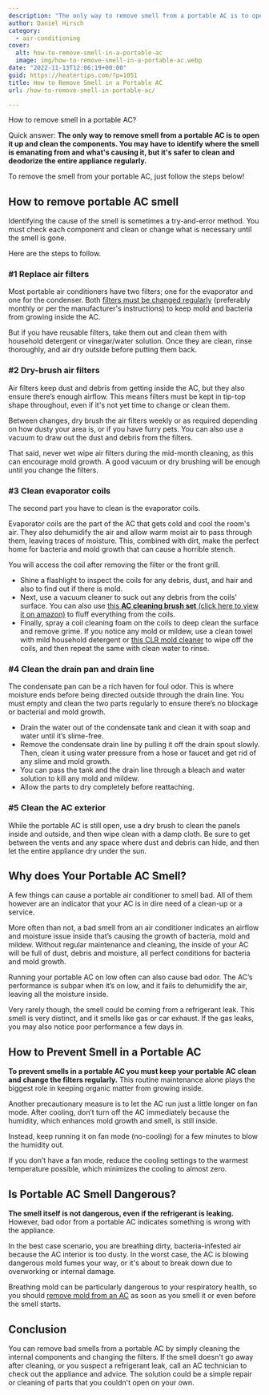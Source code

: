 ```yaml
---
description: "The only way to remove smell from a portable AC is to open it up and clean the components. Clean and deodorize the entire appliance regularly"
author: Daniel Hirsch
category:
  - air-conditioning
cover:
  alt: how-to-remove-smell-in-a-portable-ac
  image: img/how-to-remove-smell-in-a-portable-ac.webp
date: "2022-11-13T12:06:19+00:00"
guid: https://heatertips.com/?p=1051
title: How to Remove Smell in a Portable AC
url: /how-to-remove-smell-in-portable-ac/

---
```

How to remove smell in a portable AC?

Quick answer: **The only way to remove smell from a portable AC is to open it up and clean the components. You may have to identify where the smell is emanating from and what's causing it, but it's safer to clean and deodorize the entire appliance regularly.**

To remove the smell from your portable AC, just follow the steps below!

## How to remove portable AC smell

Identifying the cause of the smell is sometimes a try-and-error method. You must check each component and clean or change what is necessary until the smell is gone.

Here are the steps to follow.

### \#1 Replace air filters

Most portable air conditioners have two filters; one for the evaporator and one for the condenser. Both [filters must be changed regularly](https://www.energy.gov/energysaver/maintaining-your-air-conditioner) (preferably monthly or per the manufacturer's instructions) to keep mold and bacteria from growing inside the AC.

But if you have reusable filters, take them out and clean them with household detergent or vinegar/water solution. Once they are clean, rinse thoroughly, and air dry outside before putting them back.

### \#2 Dry-brush air filters

Air filters keep dust and debris from getting inside the AC, but they also ensure there’s enough airflow. This means filters must be kept in tip-top shape throughout, even if it's not yet time to change or clean them.

Between changes, dry brush the air filters weekly or as required depending on how dusty your area is, or if you have furry pets. You can also use a vacuum to draw out the dust and debris from the filters.

That said, never wet wipe air filters during the mid-month cleaning, as this can encourage mold growth. A good vacuum or dry brushing will be enough until you change the filters.

### \#3 Clean evaporator coils

The second part you have to clean is the evaporator coils.

Evaporator coils are the part of the AC that gets cold and cool the room's air. They also dehumidify the air and allow warm moist air to pass through them, leaving traces of moisture. This, combined with dirt, make the perfect home for bacteria and mold growth that can cause a horrible stench.

You will access the coil after removing the filter or the front grill.

- Shine a flashlight to inspect the coils for any debris, dust, and hair and also to find out if there is mold.
- Next, use a vacuum cleaner to suck out any debris from the coils' surface. You can also use [this **AC cleaning brush set** (click here to view it on amazon)](https://www.amazon.com/Conditioner-Condenser-Cleaning-Stainless-Refrigerator/dp/B086DMR4D4?crid=IJ25NR9ZG783&keywords=ac+clean+brush&qid=1668340528&sprefix=ac+clean+brush%2Caps%2C191&sr=8-3&linkCode=ll1&tag=heatertips-20&linkId=2bf3e81a7d3a526eba2d6d697a0f7fcb&language=en_US&ref_=as_li_ss_tl) to fluff everything from the coils.
- Finally, spray a coil cleaning foam on the coils to deep clean the surface and remove grime. If you notice any mold or mildew, use a clean towel with mild household detergent or [this CLR mold cleaner](https://www.amazon.com/dp/B08NRCW9NZ?&linkCode=ll1&tag=heatertips-20&linkId=279919b72294bb40ca4dbb6bb39900f6&language=en_US&ref_=as_li_ss_tl) to wipe off the coils, and then repeat the same with clean water to rinse.

### \#4 Clean the drain pan and drain line

The condensate pan can be a rich haven for foul odor. This is where moisture ends before being directed outside through the drain line. You must empty and clean the two parts regularly to ensure there’s no blockage or bacterial and mold growth.

- Drain the water out of the condensate tank and clean it with soap and water until it’s slime-free.
- Remove the condensate drain line by pulling it off the drain spout slowly. Then, clean it using water pressure from a hose or faucet and get rid of any slime and mold growth.
- You can pass the tank and the drain line through a bleach and water solution to kill any mold and mildew.
- Allow the parts to dry completely before reattaching.

### \#5 Clean the AC exterior

While the portable AC is still open, use a dry brush to clean the panels inside and outside, and then wipe clean with a damp cloth. Be sure to get between the vents and any space where dust and debris can hide, and then let the entire appliance dry under the sun.

## Why does Your Portable AC Smell?

A few things can cause a portable air conditioner to smell bad. All of them however are an indicator that your AC is in dire need of a clean-up or a service.

More often than not, a bad smell from an air conditioner indicates an airflow and moisture issue inside that’s causing the growth of bacteria, mold and mildew. Without regular maintenance and cleaning, the inside of your AC will be full of dust, debris and moisture, all perfect conditions for bacteria and mold growth.

Running your portable AC on low often can also cause bad odor. The AC’s performance is subpar when it’s on low, and it fails to dehumidify the air, leaving all the moisture inside.

Very rarely though, the smell could be coming from a refrigerant leak. This smell is very distinct, and it smells like gas or car exhaust. If the gas leaks, you may also notice poor performance a few days in.

## How to Prevent Smell in a Portable AC

**To prevent smells in a portable AC you must keep your portable AC clean and change the filters regularly.** This routine maintenance alone plays the biggest role in keeping organic matter from growing inside.

Another precautionary measure is to let the AC run just a little longer on fan mode. After cooling, don’t turn off the AC immediately because the humidity, which enhances mold growth and smell, is still inside.

Instead, keep running it on fan mode (no-cooling) for a few minutes to blow the humidity out.

If you don’t have a fan mode, reduce the cooling settings to the warmest temperature possible, which minimizes the cooling to almost zero.

## Is Portable AC Smell Dangerous?

**The smell itself is not dangerous, even if the refrigerant is leaking.** However, bad odor from a portable AC indicates something is wrong with the appliance.

In the best case scenario, you are breathing dirty, bacteria-infested air because the AC interior is too dusty. In the worst case, the AC is blowing dangerous mold fumes your way, or it's about to break down due to overworking or internal damage.

Breathing mold can be particularly dangerous to your respiratory health, so you should [remove mold from an AC](/remove-mold-portable-air-conditioner/) as soon as you smell it or even before the smell starts.

## Conclusion

You can remove bad smells from a portable AC by simply cleaning the internal components and changing the filters. If the smell doesn't go away after cleaning, or you suspect a refrigerant leak, call an AC technician to check out the appliance and advice. The solution could be a simple repair or cleaning of parts that you couldn't open on your own.
